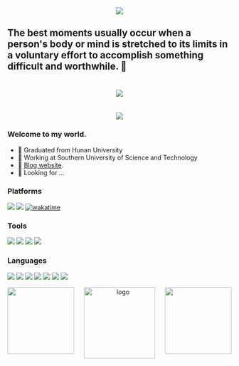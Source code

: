 <div align='center'>
  <img src='https://count.getloli.com/get/@dominique-yiu?theme=rule34' />
</div>

## The best moments usually occur when a person's body or mind is stretched to its limits in a voluntary effort to accomplish something difficult and worthwhile. 👋

<!--
**Dominique-Yiu/Dominique-Yiu** is a ✨ _special_ ✨ repository because its `README.md` (this file) appears on your GitHub profile.

Here are some ideas to get you started:

- 🔭 I’m currently working on ...
- 🌱 I’m currently learning ...
- 👯 I’m looking to collaborate on ...
- 🤔 I’m looking for help with ...
- 💬 Ask me about ...
- 📫 How to reach me: ...
- 😄 Pronouns: ...
- ⚡ Fun fact: ...
  -->

<h1 align="center">
  <a href="https://dominique-yiu.netlify.app/">
    <img src="https://readme-typing-svg.herokuapp.com/?lines=Life%2C%20a%20sugary;blend%20of%20sweet%20and%20woe%2E&center=true&size=24">
  </a>
</h1>

<br>

<div align="center"><img src="https://cdn.jsdelivr.net/gh/JanYork/JanYork/contribution-snake/github-contribution-grid-snake.svg" /></div>

### Welcome to my world.

- 🔭 Graduated from Hunan University
- 💬 Working at Southern University of Science and Technology
- 🌱 [Blog website](https://dominique-yiu.github.io/).
- 🤔 Looking for ...
### Platforms

[![](https://img.shields.io/badge/Windows-11-4e9eee?style=flat-square&logo=windows&logoColor=ffffff)]()
[![](https://img.shields.io/badge/Linux-20.04-red?style=flat-square&logo=linux&logoColor=ffffff)]()
[![wakatime](https://wakatime.com/badge/user/aff0ba8a-d52a-4162-a33a-7ded0f3b7f25.svg?style=flat-square)](https://wakatime.com/@aff0ba8a-d52a-4162-a33a-7ded0f3b7f25)

### Tools

[![](https://img.shields.io/badge/VsCode-Editor-007ACC?style=flat-square&logo=Visual%20Studio%20Code&labelColor=ffffff&logoColor=007ACC)](https://code.visualstudio.com/)
[![](https://img.shields.io/badge/IDEA-Java-fd6430?style=flat-square&logo=IntelliJ%20IDEA&labelColor=ffffff&logoColor=000000)](https://www.jetbrains.com/zh-cn/idea/)
[![](https://img.shields.io/badge/PyCharm-Python-21d789?style=flat-square&logo=PyCharm&labelColor=ffffff&logoColor=000000)](https://www.jetbrains.com/zh-cn/pyCharm/)
[![](https://img.shields.io/badge/-Git-f05032?style=flat-square&logo=git&logoColor=white)](https://git-scm.com/)

### Languages

[![](https://img.shields.io/badge/Python-3.11-326c9c?style=flat-square&logo=Python&logoColor=326c9c)](https://www.python.org/)
[![](https://img.shields.io/badge/-Docker-2496ED?style=flat-square&logo=docker&logoColor=ffffff)](https://www.docker.com/)
[![](https://img.shields.io/badge/-HTML5-E34F26?style=flat-square&logo=html5&logoColor=white)](https://html.spec.whatwg.org/)
[![](https://img.shields.io/badge/-CSS3-1572B6?style=flat-square&logo=css3&logoColor=white)](https://www.w3.org/Style/CSS/)
[![](https://img.shields.io/badge/-JavaScript-f7e018?style=flat-square&logo=javascript&logoColor=white)](https://www.ecma-international.org/)
[![](https://img.shields.io/badge/-MySQL-4479a1?style=flat-square&logo=mysql&logoColor=white)](https://www.mysql.com/)
[![](https://img.shields.io/badge/Java-8-e0161a?style=flat-square&logo=Java&logoColor=e0161a)](https://www.oracle.com/cn/)

<div align="center">
    <img height="150" align="left" src="https://github-readme-stats.vercel.app/api?username=Dominique-Yiu&theme=tokyonight&show_icons=true&rank_icon=percentile" />
    <img height="150" align="right" src="https://github-readme-stats.vercel.app/api/top-langs/?username=Dominique-Yiu&theme=tokyonight&langs_count=4&layout=compact&show_icons=true" />
</div>

<div align="center"><img src="https://github-profile-trophy.vercel.app/?username=Dominique-Yiu&show_icons=true&theme=tokyonight&column=9" alt="logo" height="160" align="center" style="margin: auto; margin-bottom: 20px;" /></div>
